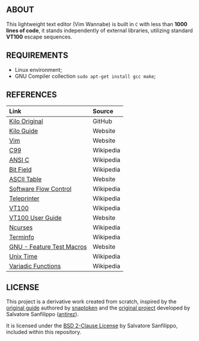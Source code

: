 ## ABOUT

This lightweight text editor (Vim Wannabe) is built in `C` with less than **1000 lines of code**, it stands independently of external libraries, utilizing standard **VT100** escape sequences.

## REQUIREMENTS

- Linux environment;
- GNU Compiler collection `sudo apt-get install gcc make`;

## REFERENCES

| Link                                                                                                     | Source    |
| :------------------------------------------------------------------------------------------------------- | :-------- |
| [Kilo Original](https://github.com/antirez/kilo)                                                         | GitHub    |
| [Kilo Guide](https://viewsourcecode.org/snaptoken/kilo/index.html)                                       | Website   |
| [Vim](https://www.vim.org/)                                                                              | Website   |
| [C99](https://en.wikipedia.org/wiki/C99)                                                                 | Wikipedia |
| [ANSI C](https://en.wikipedia.org/wiki/ANSI_C)                                                           | Wikipedia |
| [Bit Field](https://en.wikipedia.org/wiki/Bit_field)                                                     | Wikipedia |
| [ASCII Table](https://www.asciitable.com/)                                                               | Website   |
| [Software Flow Control](https://en.wikipedia.org/wiki/Software_flow_control)                             | Wikipedia |
| [Teleprinter](https://en.wikipedia.org/wiki/Teleprinter)                                                 | Wikipedia |
| [VT100](https://en.wikipedia.org/wiki/VT100)                                                             | Wikipedia |
| [VT100 User Guide](https://vt100.net/docs/vt100-ug/chapter3.html#ED)                                     | Website   |
| [Ncurses](https://en.wikipedia.org/wiki/Ncurses)                                                         | Wikipedia |
| [Terminfo](https://en.wikipedia.org/wiki/Terminfo)                                                       | Wikipedia |
| [GNU - Feature Test Macros](https://www.gnu.org/software/libc/manual/html_node/Feature-Test-Macros.html) | Website   |
| [Unix Time](https://en.wikipedia.org/wiki/Unix_time)                                                     | Wikipedia |
| [Variadic Functions](https://en.wikipedia.org/wiki/Variadic_function)                                    | Wikipedia |

## LICENSE

This project is a derivative work created from scratch, inspired by the [original guide](https://viewsourcecode.org/snaptoken/kilo/) authored by [snaptoken](https://github.com/snaptoken) and the [original project](https://github.com/antirez/kilo) developed by Salvatore Sanfilippo ([antirez](https://github.com/antirez)).

It is licensed under the [BSD 2-Clause License](https://github.com/jotavare/text-editor-in-c/blob/main/LICENSE) by Salvatore Sanfilippo, included within this repository.
